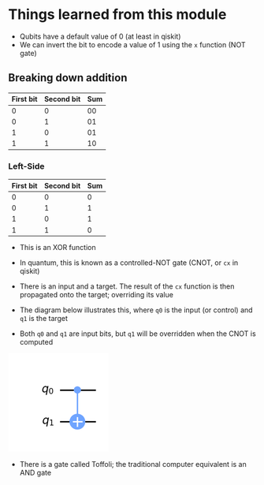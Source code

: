# Things learned from this module

- Qubits have a default value of 0 (at least in qiskit)
- We can invert the bit to encode a value of 1 using the `x` function (NOT gate)

## Breaking down addition

| First bit | Second bit | Sum |
| --------- | ---------- | --- |
| 0         | 0          | 00  |
| 0         | 1          | 01  |
| 1         | 0          | 01  |
| 1         | 1          | 10  |

### Left-Side

| First bit | Second bit | Sum |
| --------- | ---------- | --- |
| 0         | 0          | 0   |
| 0         | 1          | 1   |
| 1         | 0          | 1   |
| 1         | 1          | 0   |

- This is an XOR function
- In quantum, this is known as a controlled-NOT gate (CNOT, or `cx` in qiskit)

- There is an input and a target. The result of the `cx` function is then propagated onto the target; overriding its value
- The diagram below illustrates this, where `q0` is the input (or control) and `q1` is the target
- Both `q0` and `q1` are input bits, but `q1` will be overridden when the CNOT is computed

![alt text](cnot_gate.png "CNOT Diagram")

- There is a gate called Toffoli; the traditional computer equivalent is an AND gate
